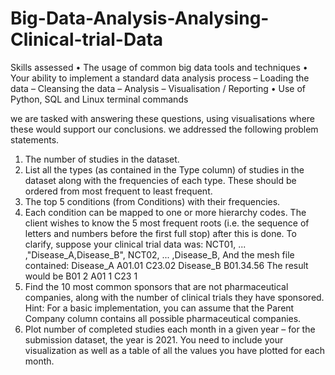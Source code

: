 # Big-Data-Analysis-Analysing-Clinical-trial-Data

Skills assessed 
• The usage of common big data tools and techniques
• Your ability to implement a standard data analysis process
– Loading the data
– Cleansing the data
– Analysis
– Visualisation / Reporting
• Use of Python, SQL and Linux terminal commands


we
are tasked with answering these questions, using visualisations where these would support our conclusions.
we addressed the following problem statements. 
1. The number of studies in the dataset. 
2. List all the types (as contained in the Type column) of studies in the dataset along with
the frequencies of each type. These should be ordered from most frequent to least frequent.
3. The top 5 conditions (from Conditions) with their frequencies.
4. Each condition can be mapped to one or more hierarchy codes. The client wishes to know the 5
most frequent roots (i.e. the sequence of letters and numbers before the first full stop) after this is
done.
To clarify, suppose your clinical trial data was:
NCT01, ... ,"Disease_A,Disease_B",
NCT02, ... ,Disease_B,
And the mesh file contained:
Disease_A A01.01 C23.02
Disease_B B01.34.56
The result would be
B01 2
A01 1
C23 1
5. Find the 10 most common sponsors that are not pharmaceutical companies, along with the number
of clinical trials they have sponsored. Hint: For a basic implementation, you can assume that the
Parent Company column contains all possible pharmaceutical companies.
6. Plot number of completed studies each month in a given year – for the submission dataset, the year
is 2021. You need to include your visualization as well as a table of all the values you have plotted
for each month.
